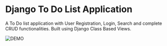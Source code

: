 # Django To Do List Application
A To Do list application with User Registration, Login, Search and complete CRUD functionalities. Built using Django Class Based Views.

![DEMO](../master/to-do-list.png)
